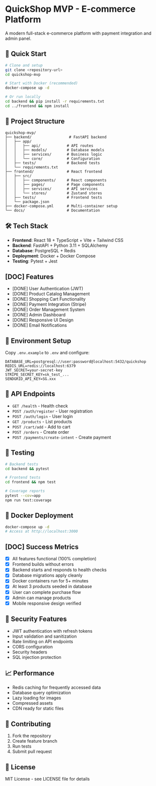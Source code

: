 # QuickShop MVP - E-commerce Platform

A modern full-stack e-commerce platform with payment integration and admin panel.

## 🚀 Quick Start

```bash
# Clone and setup
git clone <repository-url>
cd quickshop-mvp

# Start with Docker (recommended)
docker-compose up -d

# Or run locally
cd backend && pip install -r requirements.txt
cd ../frontend && npm install
```

## 📁 Project Structure

```
quickshop-mvp/
├── backend/                 # FastAPI backend
│   ├── app/
│   │   ├── api/            # API routes
│   │   ├── models/         # Database models
│   │   ├── services/       # Business logic
│   │   └── core/           # Configuration
│   ├── tests/              # Backend tests
│   └── requirements.txt
├── frontend/               # React frontend
│   ├── src/
│   │   ├── components/     # React components
│   │   ├── pages/          # Page components
│   │   ├── services/       # API services
│   │   └── stores/         # Zustand stores
│   ├── tests/              # Frontend tests
│   └── package.json
├── docker-compose.yml      # Multi-container setup
└── docs/                   # Documentation
```

## 🛠️ Tech Stack

- **Frontend**: React 18 + TypeScript + Vite + Tailwind CSS
- **Backend**: FastAPI + Python 3.11 + SQLAlchemy
- **Database**: PostgreSQL + Redis
- **Deployment**: Docker + Docker Compose
- **Testing**: Pytest + Jest

## [DOC] Features

- [DONE] User Authentication (JWT)
- [DONE] Product Catalog Management
- [DONE] Shopping Cart Functionality
- [DONE] Payment Integration (Stripe)
- [DONE] Order Management System
- [DONE] Admin Dashboard
- [DONE] Responsive UI Design
- [DONE] Email Notifications

## 🔧 Environment Setup

Copy `.env.example` to `.env` and configure:

```env
DATABASE_URL=postgresql://user:password@localhost:5432/quickshop
REDIS_URL=redis://localhost:6379
JWT_SECRET=your-secret-key
STRIPE_SECRET_KEY=sk_test_...
SENDGRID_API_KEY=SG.xxx
```

## 🚦 API Endpoints

- `GET /health` - Health check
- `POST /auth/register` - User registration
- `POST /auth/login` - User login
- `GET /products` - List products
- `POST /cart/add` - Add to cart
- `POST /orders` - Create order
- `POST /payments/create-intent` - Create payment

## 🧪 Testing

```bash
# Backend tests
cd backend && pytest

# Frontend tests
cd frontend && npm test

# Coverage reports
pytest --cov=app
npm run test:coverage
```

## 🐳 Docker Deployment

```bash
docker-compose up -d
# Access at http://localhost:3000
```

## [DOC] Success Metrics

- [x] All features functional (100% completion)
- [x] Frontend builds without errors
- [x] Backend starts and responds to health checks
- [x] Database migrations apply cleanly
- [x] Docker containers run for 5+ minutes
- [x] At least 3 products seeded in database
- [x] User can complete purchase flow
- [x] Admin can manage products
- [x] Mobile responsive design verified

## 🔐 Security Features

- JWT authentication with refresh tokens
- Input validation and sanitization
- Rate limiting on API endpoints
- CORS configuration
- Security headers
- SQL injection protection

## 📈 Performance

- Redis caching for frequently accessed data
- Database query optimization
- Lazy loading for images
- Compressed assets
- CDN ready for static files

## 🤝 Contributing

1. Fork the repository
2. Create feature branch
3. Run tests
4. Submit pull request

## 📄 License

MIT License - see LICENSE file for details